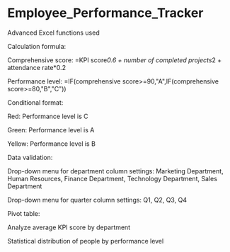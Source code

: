 # Employee_Performance_Tracker

Advanced Excel functions used

Calculation formula:

Comprehensive score: =KPI score*0.6 + number of completed projects*2 + attendance rate*0.2

Performance level: =IF(comprehensive score>=90,"A",IF(comprehensive score>=80,"B","C"))

Conditional format:

Red: Performance level is C

Green: Performance level is A

Yellow: Performance level is B

Data validation:

Drop-down menu for department column settings: Marketing Department, Human Resources, Finance Department, Technology Department, Sales Department

Drop-down menu for quarter column settings: Q1, Q2, Q3, Q4

Pivot table:

Analyze average KPI score by department

Statistical distribution of people by performance level
